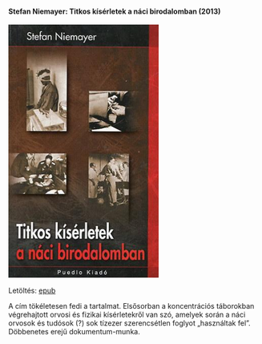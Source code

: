 #### <a name="id_806">Stefan Niemayer: Titkos kísérletek a náci birodalomban (2013)</a>
<img src="https://github.com/BercziSandor/calibre_lib/raw/main/Stefan%20Niemayer/Titkos%20kiserletek%20a%20naci%20birodalomb%20%28806%29/cover.jpg" alt="cover" width="300"/>

Letöltés: [epub](https://github.com/BercziSandor/calibre_lib/raw/main/Stefan%20Niemayer/Titkos%20kiserletek%20a%20naci%20birodalomb%20%28806%29/Titkos%20kiserletek%20a%20naci%20biroda%20-%20Stefan%20Niemayer.epub)
<p>A cím tökéletesen fedi a tartalmat. Elsősorban a koncentrációs táborokban végrehajtott orvosi és fizikai kísérletekről van szó, amelyek során a náci orvosok és tudósok (?) sok tízezer szerencsétlen foglyot „használtak fel”. Döbbenetes erejű dokumentum-munka.</p>

